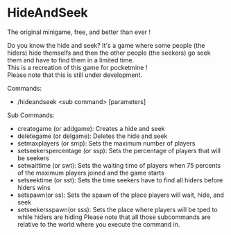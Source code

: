 # HideAndSeek
The original minigame, free, and better than ever !     

Do you know the hide and seek? It's a game where some people (the hiders) hide themselfs and then the other people (the seekers) go seek them and have to find them in a limited time.  
This is a recreation of this game for pocketmine !  
Please note that this is still under development.

Commands:
- /hideandseek &lt;sub command&gt; [parameters]

Sub Commands:
- creategame (or addgame): Creates a hide and seek
- deletegame (or delgame): Deletes the hide and seek
- setmaxplayers <number of players>(or smp): Sets the maximum number of players 
- setseekerspercentage <percentage>(or ssp): Sets the percentage of players that will be seekers 
- setwaittime <seconds to wait>(or swt): Sets the waiting time of players when 75 percents of the maximum players joined and the game starts
- setseektime <minutes to seek>(or sst): Sets the time seekers have to find all hiders before hiders wins
- setspawn(or ss): Sets the spawn of the place players will wait, hide, and seek
- setseekersspawn(or sss): Sets the place where players will be tped to while hiders are hiding
Please note that all those subcommands are relative to the world where you execute the command in.